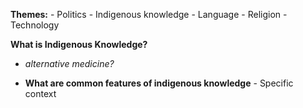 **Themes:** 
	- Politics
	- Indigenous knowledge
	- Language
	- Religion
	- Technology

**What is Indigenous Knowledge?**
 - *alternative medicine?*

- **What are common features of indigenous knowledge**
		 - Specific context